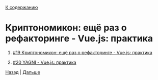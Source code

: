 [К содержанию](../readme.md#введение-в-web-разработку)

# Криптономикон: ещё раз о рефакторинге - Vue.js: практика

<!-- 15 + 12 мин - чистая теория (из чего состоит компонент, что выносить в АПИ и т.д., когда остановиться) -->

1. [#19 Криптономикон: ещё раз о рефакторинге - Vue.js: практика](https://www.youtube.com/watch?v=FrqI90g-XRk)

1. [#20 YAGNI - Vue.js: практика](https://www.youtube.com/watch?v=r_8tFwodtwg&list=PLvTBThJr861yMBhpKafII3HZLAYujuNWw&index=21)

[Назад](./web_19.md) | [Дальше](./web_21.md)
